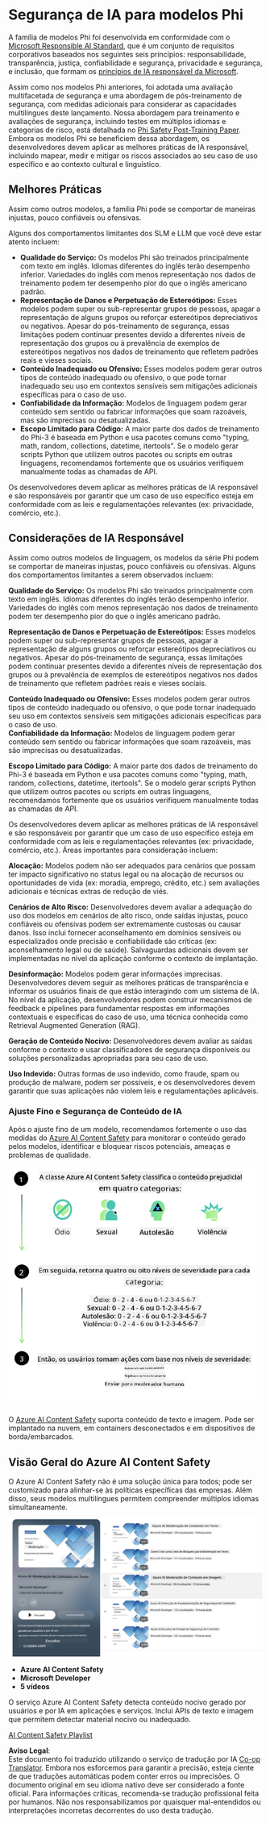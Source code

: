 <!--
CO_OP_TRANSLATOR_METADATA:
{
  "original_hash": "c8273672cc57df2be675407a1383aaf0",
  "translation_date": "2025-05-09T05:56:34+00:00",
  "source_file": "md/01.Introduction/01/01.AISafety.md",
  "language_code": "br"
}
-->
# Segurança de IA para modelos Phi  
A família de modelos Phi foi desenvolvida em conformidade com o [Microsoft Responsible AI Standard](https://query.prod.cms.rt.microsoft.com/cms/api/am/binary/RE5cmFl), que é um conjunto de requisitos corporativos baseados nos seguintes seis princípios: responsabilidade, transparência, justiça, confiabilidade e segurança, privacidade e segurança, e inclusão, que formam os [princípios de IA responsável da Microsoft](https://www.microsoft.com/ai/responsible-ai).

Assim como nos modelos Phi anteriores, foi adotada uma avaliação multifacetada de segurança e uma abordagem de pós-treinamento de segurança, com medidas adicionais para considerar as capacidades multilíngues deste lançamento. Nossa abordagem para treinamento e avaliações de segurança, incluindo testes em múltiplos idiomas e categorias de risco, está detalhada no [Phi Safety Post-Training Paper](https://arxiv.org/abs/2407.13833). Embora os modelos Phi se beneficiem dessa abordagem, os desenvolvedores devem aplicar as melhores práticas de IA responsável, incluindo mapear, medir e mitigar os riscos associados ao seu caso de uso específico e ao contexto cultural e linguístico.

## Melhores Práticas

Assim como outros modelos, a família Phi pode se comportar de maneiras injustas, pouco confiáveis ou ofensivas.

Alguns dos comportamentos limitantes dos SLM e LLM que você deve estar atento incluem:

- **Qualidade do Serviço:** Os modelos Phi são treinados principalmente com texto em inglês. Idiomas diferentes do inglês terão desempenho inferior. Variedades do inglês com menos representação nos dados de treinamento podem ter desempenho pior do que o inglês americano padrão.  
- **Representação de Danos e Perpetuação de Estereótipos:** Esses modelos podem super ou sub-representar grupos de pessoas, apagar a representação de alguns grupos ou reforçar estereótipos depreciativos ou negativos. Apesar do pós-treinamento de segurança, essas limitações podem continuar presentes devido a diferentes níveis de representação dos grupos ou à prevalência de exemplos de estereótipos negativos nos dados de treinamento que refletem padrões reais e vieses sociais.  
- **Conteúdo Inadequado ou Ofensivo:** Esses modelos podem gerar outros tipos de conteúdo inadequado ou ofensivo, o que pode tornar inadequado seu uso em contextos sensíveis sem mitigações adicionais específicas para o caso de uso.  
- **Confiabilidade da Informação:** Modelos de linguagem podem gerar conteúdo sem sentido ou fabricar informações que soam razoáveis, mas são imprecisas ou desatualizadas.  
- **Escopo Limitado para Código:** A maior parte dos dados de treinamento do Phi-3 é baseada em Python e usa pacotes comuns como "typing, math, random, collections, datetime, itertools". Se o modelo gerar scripts Python que utilizem outros pacotes ou scripts em outras linguagens, recomendamos fortemente que os usuários verifiquem manualmente todas as chamadas de API.

Os desenvolvedores devem aplicar as melhores práticas de IA responsável e são responsáveis por garantir que um caso de uso específico esteja em conformidade com as leis e regulamentações relevantes (ex: privacidade, comércio, etc.).

## Considerações de IA Responsável

Assim como outros modelos de linguagem, os modelos da série Phi podem se comportar de maneiras injustas, pouco confiáveis ou ofensivas. Alguns dos comportamentos limitantes a serem observados incluem:

**Qualidade do Serviço:** Os modelos Phi são treinados principalmente com texto em inglês. Idiomas diferentes do inglês terão desempenho inferior. Variedades do inglês com menos representação nos dados de treinamento podem ter desempenho pior do que o inglês americano padrão.

**Representação de Danos e Perpetuação de Estereótipos:** Esses modelos podem super ou sub-representar grupos de pessoas, apagar a representação de alguns grupos ou reforçar estereótipos depreciativos ou negativos. Apesar do pós-treinamento de segurança, essas limitações podem continuar presentes devido a diferentes níveis de representação dos grupos ou à prevalência de exemplos de estereótipos negativos nos dados de treinamento que refletem padrões reais e vieses sociais.

**Conteúdo Inadequado ou Ofensivo:** Esses modelos podem gerar outros tipos de conteúdo inadequado ou ofensivo, o que pode tornar inadequado seu uso em contextos sensíveis sem mitigações adicionais específicas para o caso de uso.  
**Confiabilidade da Informação:** Modelos de linguagem podem gerar conteúdo sem sentido ou fabricar informações que soam razoáveis, mas são imprecisas ou desatualizadas.

**Escopo Limitado para Código:** A maior parte dos dados de treinamento do Phi-3 é baseada em Python e usa pacotes comuns como "typing, math, random, collections, datetime, itertools". Se o modelo gerar scripts Python que utilizem outros pacotes ou scripts em outras linguagens, recomendamos fortemente que os usuários verifiquem manualmente todas as chamadas de API.

Os desenvolvedores devem aplicar as melhores práticas de IA responsável e são responsáveis por garantir que um caso de uso específico esteja em conformidade com as leis e regulamentações relevantes (ex: privacidade, comércio, etc.). Áreas importantes para consideração incluem:

**Alocação:** Modelos podem não ser adequados para cenários que possam ter impacto significativo no status legal ou na alocação de recursos ou oportunidades de vida (ex: moradia, emprego, crédito, etc.) sem avaliações adicionais e técnicas extras de redução de viés.

**Cenários de Alto Risco:** Desenvolvedores devem avaliar a adequação do uso dos modelos em cenários de alto risco, onde saídas injustas, pouco confiáveis ou ofensivas podem ser extremamente custosas ou causar danos. Isso inclui fornecer aconselhamento em domínios sensíveis ou especializados onde precisão e confiabilidade são críticas (ex: aconselhamento legal ou de saúde). Salvaguardas adicionais devem ser implementadas no nível da aplicação conforme o contexto de implantação.

**Desinformação:** Modelos podem gerar informações imprecisas. Desenvolvedores devem seguir as melhores práticas de transparência e informar os usuários finais de que estão interagindo com um sistema de IA. No nível da aplicação, desenvolvedores podem construir mecanismos de feedback e pipelines para fundamentar respostas em informações contextuais e específicas do caso de uso, uma técnica conhecida como Retrieval Augmented Generation (RAG).

**Geração de Conteúdo Nocivo:** Desenvolvedores devem avaliar as saídas conforme o contexto e usar classificadores de segurança disponíveis ou soluções personalizadas apropriadas para seu caso de uso.

**Uso Indevido:** Outras formas de uso indevido, como fraude, spam ou produção de malware, podem ser possíveis, e os desenvolvedores devem garantir que suas aplicações não violem leis e regulamentações aplicáveis.

### Ajuste Fino e Segurança de Conteúdo de IA

Após o ajuste fino de um modelo, recomendamos fortemente o uso das medidas do [Azure AI Content Safety](https://learn.microsoft.com/azure/ai-services/content-safety/overview) para monitorar o conteúdo gerado pelos modelos, identificar e bloquear riscos potenciais, ameaças e problemas de qualidade.

![Phi3AISafety](../../../../../translated_images/01.phi3aisafety.b950fac78d0cda701abf8181b3cfdabf328f70d0d5c096d5ebf842a2db62615f.br.png)

O [Azure AI Content Safety](https://learn.microsoft.com/azure/ai-services/content-safety/overview) suporta conteúdo de texto e imagem. Pode ser implantado na nuvem, em containers desconectados e em dispositivos de borda/embarcados.

## Visão Geral do Azure AI Content Safety

O Azure AI Content Safety não é uma solução única para todos; pode ser customizado para alinhar-se às políticas específicas das empresas. Além disso, seus modelos multilíngues permitem compreender múltiplos idiomas simultaneamente.

![AIContentSafety](../../../../../translated_images/01.AIcontentsafety.da9a83e9538e688418877be04138e05621b0ab1222565ac2761e28677a59fdb4.br.png)

- **Azure AI Content Safety**  
- **Microsoft Developer**  
- **5 vídeos**

O serviço Azure AI Content Safety detecta conteúdo nocivo gerado por usuários e por IA em aplicações e serviços. Inclui APIs de texto e imagem que permitem detectar material nocivo ou inadequado.

[AI Content Safety Playlist](https://www.youtube.com/playlist?list=PLlrxD0HtieHjaQ9bJjyp1T7FeCbmVcPkQ)

**Aviso Legal**:  
Este documento foi traduzido utilizando o serviço de tradução por IA [Co-op Translator](https://github.com/Azure/co-op-translator). Embora nos esforcemos para garantir a precisão, esteja ciente de que traduções automáticas podem conter erros ou imprecisões. O documento original em seu idioma nativo deve ser considerado a fonte oficial. Para informações críticas, recomenda-se tradução profissional feita por humanos. Não nos responsabilizamos por quaisquer mal-entendidos ou interpretações incorretas decorrentes do uso desta tradução.
